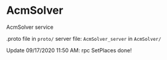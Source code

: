 # AcmSolver
AcmSolver service


.proto file in `proto/`
server file: `AcmSolver_server` in `AcmSolver/`

Update 09/17/2020 11:50 AM:
rpc SetPlaces done!
